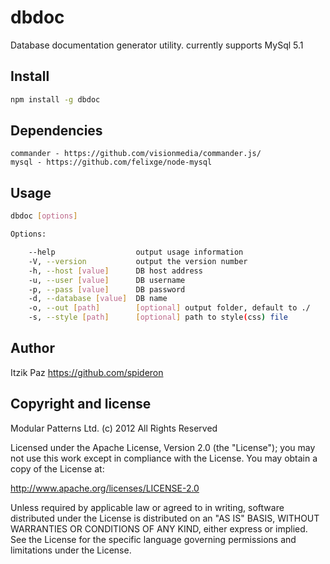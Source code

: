 dbdoc
=====

Database documentation generator utility. currently supports MySql 5.1

## Install

```bash
npm install -g dbdoc
```

## Dependencies
    commander - https://github.com/visionmedia/commander.js/
    mysql - https://github.com/felixge/node-mysql

## Usage

```bash
dbdoc [options]

Options:

    --help                  output usage information
    -V, --version           output the version number
    -h, --host [value]      DB host address
    -u, --user [value]      DB username
    -p, --pass [value]      DB password
    -d, --database [value]  DB name
    -o, --out [path]        [optional] output folder, default to ./
    -s, --style [path]      [optional] path to style(css) file
```

## Author
Itzik Paz https://github.com/spideron


## Copyright and license
Modular Patterns Ltd. (c) 2012 All Rights Reserved

Licensed under the Apache License, Version 2.0 (the "License"); you may not use this work except in compliance with the License. You may obtain a copy of the License at:

http://www.apache.org/licenses/LICENSE-2.0

Unless required by applicable law or agreed to in writing, software distributed under the License is distributed on an "AS IS" BASIS, WITHOUT WARRANTIES OR CONDITIONS OF ANY KIND, either express or implied. See the License for the specific language governing permissions and limitations under the License.